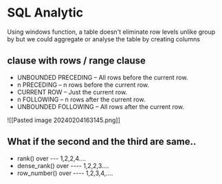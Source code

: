 # SQL Analytic

Using windows function, a table doesn't eliminate row levels unlike group by but we could aggregate or analyse the table by creating columns

## clause with rows / range clause
- UNBOUNDED PRECEDING – All rows before the current row.
- n PRECEDING – n rows before the current row.
- CURRENT ROW – Just the current row.
- n FOLLOWING – n rows after the current row.
- UNBOUNDED FOLLOWING – All rows after the current row.

![[Pasted image 20240204163145.png]]
## What if the second and the third are same.. 
- rank() over --- 1,2,2,4.... 
- dense_rank() over ---- 1,2,2,3....
- row_number() over ---- 1,2,3,4,....
